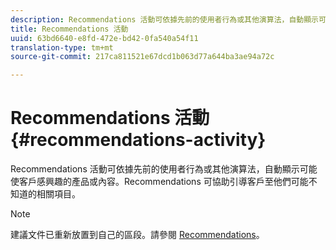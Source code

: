 ```yaml
---
description: Recommendations 活動可依據先前的使用者行為或其他演算法，自動顯示可能使客戶感興趣的產品或內容。Recommendations 可協助引導客戶至他們可能不知道的相關項目。
title: Recommendations 活動
uuid: 63bd6640-e8fd-472e-bd42-0fa540a54f11
translation-type: tm+mt
source-git-commit: 217ca811521e67dcd1b063d77a644ba3ae94a72c

---
```



# Recommendations 活動{#recommendations-activity}

Recommendations 活動可依據先前的使用者行為或其他演算法，自動顯示可能使客戶感興趣的產品或內容。Recommendations 可協助引導客戶至他們可能不知道的相關項目。

>[!NOTE]
>
>建議文件已重新放置到自己的區段。請參閱 [Recommendations](../c-recommendations/recommendations.md#concept_7556C8A4543942F2A77B13A29339C0C0)。

